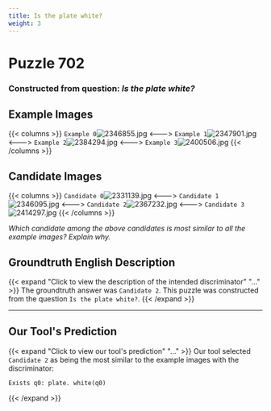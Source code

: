 ```yaml
---
title: Is the plate white?
weight: 3
---
```


# Puzzle 702
### Constructed from question: _Is the plate white?_


## Example Images
{{< columns >}}
`Example 0`![2346855.jpg](/gqa_images/2346855.jpg)
<--->
`Example 1`![2347901.jpg](/gqa_images/2347901.jpg)
<--->
`Example 2`![2384294.jpg](/gqa_images/2384294.jpg)
<--->
`Example 3`![2400506.jpg](/gqa_images/2400506.jpg)
{{< /columns >}}

## Candidate Images
{{< columns >}}
`Candidate 0`![2331139.jpg](/gqa_images/2331139.jpg)
<--->
`Candidate 1`![2346095.jpg](/gqa_images/2346095.jpg)
<--->
`Candidate 2`![2367232.jpg](/gqa_images/2367232.jpg)
<--->
`Candidate 3`![2414297.jpg](/gqa_images/2414297.jpg)
{{< /columns >}}

*Which candidate among the above candidates is most similar to all the example images? Explain why.*

## Groundtruth English Description

{{< expand "Click to view the description of the intended discriminator" "..." >}}
The groundtruth answer was `Candidate 2`. This puzzle was constructed from the question `Is the plate white?`.
{{< /expand >}}

---

## Our Tool's Prediction

{{< expand "Click to view our tool's prediction" "..." >}}
Our tool selected `Candidate 2` as being the most similar to the example images with the discriminator:
```plaintext
Exists q0: plate. white(q0)
```
{{< /expand >}}
